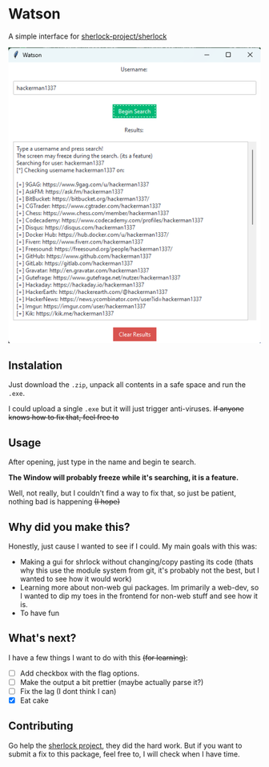 # Watson
 
A simple interface for [sherlock-project/sherlock](https://github.com/sherlock-project/sherlock)

![Example](https://github.com/lopoi/watson/blob/main/example.png?raw=true)

## Instalation

Just download the `.zip`, unpack all contents in a safe space and run the `.exe`.

I could upload a single `.exe` but it will just trigger anti-viruses. ~~If anyone knows how to fix that, feel free to~~

## Usage

After opening, just type in the name and begin te search.

**The Window will probably freeze while it's searching, it is a feature.**

Well, not really, but I couldn't find a way to fix that, so just be patient, nothing bad is happening ~~(I hope)~~

## Why did you make this?

Honestly, just cause I wanted to see if I could. My main goals with this was:

* Making a gui for shrlock without changing/copy pasting its code (thats why this use the module system from git, it's probably not the best, but I wanted to see how it would work)
* Learning more about non-web gui packages. Im primarily a web-dev, so I wanted to dip my toes in the frontend for non-web stuff and see how it is.
* To have fun

## What's next?

I have a few things I want to do with this ~~(for learning)~~:

- [ ] Add checkbox with the flag options.
- [ ] Make the output a bit prettier (maybe actually parse it?)
- [ ] Fix the lag (I dont think I can)
- [x] Eat cake

## Contributing

Go help the [sherlock project](https://github.com/sherlock-project), they did the hard work. But if you want to submit a fix to this package, feel free to, I will check when I have time.